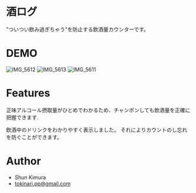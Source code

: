 # 酒ログ

"ついつい飲み過ぎちゃう"を防止する飲酒量カウンターです。

# DEMO
![IMG_5612](https://user-images.githubusercontent.com/75978644/150246808-507661fd-6f10-4167-8897-5934c2ae0cbf.jpg)
![IMG_5613](https://user-images.githubusercontent.com/75978644/150246809-a8ada42c-4ff6-48f8-957f-65c69ecfb2c0.jpg)
![IMG_5611](https://user-images.githubusercontent.com/75978644/150246805-f97cd4a3-1d79-4369-93c7-f995ebd652af.jpg)

# Features

正味アルコール摂取量がひとめでわかるため、チャンポンしても飲酒量を正確に把握できます.

飲酒中のドリンクをわかりやすく表示しました。
それによりカウントのし忘れを防ぐことができます。


# Author

* Shun Kimura
* tokinari.pp@gmail.com